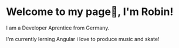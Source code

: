 # Welcome to my page👋, I'm Robin!
I am a Developer Aprentice from Germany. 

I'm currently lerning Angular
i love to produce music and skate!





